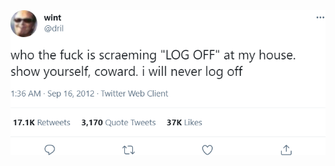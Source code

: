 <img src="https://github.com/prettykool/prettykool/blob/main/i-will-never-log-off-transparent.png">

